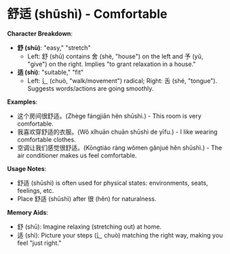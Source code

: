 # **舒适 (shūshì) - Comfortable**

**Character Breakdown**:  
- **舒 (shū)**: "easy," "stretch"
  - Left: 舒 (shū) contains 舍 (shè, "house") on the left and 予 (yǔ, "give") on the right. Implies "to grant relaxation in a house."  
- **适 (shì)**: "suitable," "fit"
  - Left: 辶 (chuò, "walk/movement") radical; Right: 舌 (shé, "tongue"). Suggests words/actions are going smoothly.

**Examples**:  
- 这个房间很舒适。(Zhège fángjiān hěn shūshì.) - This room is very comfortable.  
- 我喜欢穿舒适的衣服。(Wǒ xǐhuān chuān shūshì de yīfu.) - I like wearing comfortable clothes.  
- 空调让我们感觉很舒适。(Kōngtiáo ràng wǒmen gǎnjué hěn shūshì.) - The air conditioner makes us feel comfortable.

**Usage Notes**:  
- 舒适 (shūshì) is often used for physical states: environments, seats, feelings, etc.  
- Place 舒适 (shūshì) after 很 (hěn) for naturalness.

**Memory Aids**:  
- 舒 (shū): Imagine relaxing (stretching out) at home.  
- 适 (shì): Picture your steps (辶 chuò) matching the right way, making you feel "just right."